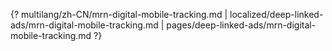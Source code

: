 {? multilang/zh-CN/mrn-digital-mobile-tracking.md | localized/deep-linked-ads/mrn-digital-mobile-tracking.md | pages/deep-linked-ads/mrn-digital-mobile-tracking.md ?}
